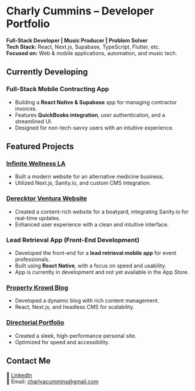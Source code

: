 # Charly Cummins – Developer Portfolio  

 **Full-Stack Developer | Music Producer | Problem Solver**  
 **Tech Stack:** React, Next.js, Supabase, TypeScript, Flutter, etc.  
 **Focused on:** Web & mobile applications, automation, and music tech.  

##  Currently Developing  
### Full-Stack Mobile Contracting App  
- Building a **React Native & Supabase** app for managing contractor invoices.  
- Features **QuickBooks integration**, user authentication, and a streamlined UI.  
- Designed for non-tech-savvy users with an intuitive experience.  

##  Featured Projects  
### [Infinite Wellness LA](https://www.infinitewellnessla.com/)
- Built a modern website for an alternative medicine business.
- Utilized Next.js, Sanity.io, and custom CMS integration.

### [Derecktor Ventura Website](https://derecktorventura.com/)
- Created a content-rich website for a boatyard, integrating Sanity.io for real-time updates.
- Enhanced user experience with a clean and intuitive interface.

### Lead Retrieval App (Front-End Development)
- Developed the front-end for a **lead retrieval mobile app** for event professionals.  
- Built using **React Native**, with a focus on speed and usability.  
- App is currently in development and not yet available in the App Store.

### [Property Krowd Blog](https://blog.propertykrowd.com/)
- Developed a dynamic blog with rich content management.
- React, Next.js, and headless CMS for scalability.

### [Directorial Portfolio](https://www.jasonkoffeman.com/)
- Created a sleek, high-performance personal site.
- Optimized for speed and accessibility.

##  Contact Me  
🔗 [LinkedIn](https://www.linkedin.com/in/charles-cummins-8a976a186/)  
📧 Email: charlyacummins@gmail.com  
